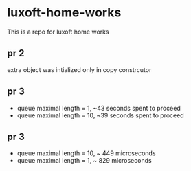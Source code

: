 # luxoft-home-works
This is a repo for luxoft home works
## pr 2
extra object was intialized only in copy constrcutor
## pr 3
- queue maximal length = 1, ~43 seconds spent to proceed
- queue maximal length = 10, ~39 seconds spent to proceed
## pr 3
- queue maximal length = 10, ~ 449 microseconds
- queue maximal length = 1, ~ 829 microseconds
